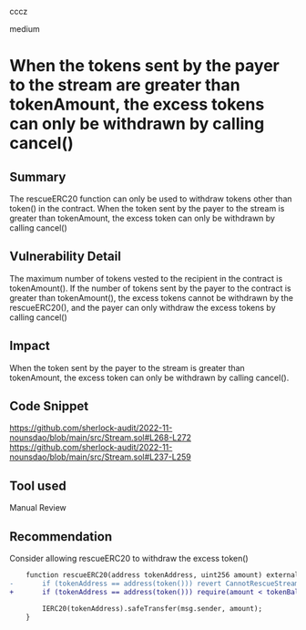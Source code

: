 cccz

medium

# When the tokens sent by the payer to the stream are greater than tokenAmount, the excess tokens can only be withdrawn by calling cancel()

## Summary
The rescueERC20 function can only be used to withdraw tokens other than token() in the contract. When the token sent by the payer to the stream is greater than tokenAmount, the excess token can only be withdrawn by calling cancel()
## Vulnerability Detail
The maximum number of tokens vested to the recipient in the contract is tokenAmount(). If the number of tokens sent by the payer to the contract is greater than tokenAmount(), the excess tokens cannot be withdrawn by the rescueERC20(), and the payer can only withdraw the excess tokens by calling cancel()
## Impact
When the token sent by the payer to the stream is greater than tokenAmount, the excess token can only be withdrawn by calling cancel().
## Code Snippet
https://github.com/sherlock-audit/2022-11-nounsdao/blob/main/src/Stream.sol#L268-L272
https://github.com/sherlock-audit/2022-11-nounsdao/blob/main/src/Stream.sol#L237-L259
## Tool used

Manual Review

## Recommendation
Consider allowing rescueERC20 to withdraw the excess token()
```diff
    function rescueERC20(address tokenAddress, uint256 amount) external onlyPayer {
-       if (tokenAddress == address(token())) revert CannotRescueStreamToken();
+       if (tokenAddress == address(token())) require(amount < tokenBalance()-remainingBalance);

        IERC20(tokenAddress).safeTransfer(msg.sender, amount);
    }
```